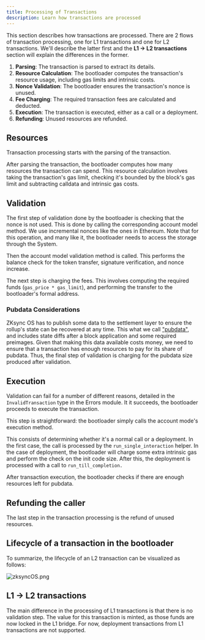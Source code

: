 ```yaml
---
title: Processing of Transactions
description: Learn how transactions are processed
---
```


This section describes how transactions are processed. There are 2 flows of transaction processing, one for L1 transactions and one for L2
transactions. We'll describe the latter first and the **L1 -> L2 transactions** section will explain the differences in the former.

1. **Parsing**: The transaction is parsed to extract its details.
2. **Resource Calculation**: The bootloader computes the transaction's resource usage, including gas limits and intrinsic costs.
3. **Nonce Validation**: The bootloader ensures the transaction's nonce is unused.
4. **Fee Charging**: The required transaction fees are calculated and deducted.
5. **Execution**: The transaction is executed, either as a call or a deployment.
6. **Refunding**: Unused resources are refunded.

## Resources
Transaction processing starts with the parsing of the transaction.

After parsing the transaction, the bootloader computes how many resources the transaction can spend. This resource calculation involves taking the
transaction's gas limit, checking it's bounded by the block's gas limit and subtracting calldata and intrinsic gas costs.

## Validation

The first step of validation done by the bootloader is checking that the nonce is not used. This is done by calling the corresponding account
model method. We use incremental nonces like the ones in Ethereum. Note that for this operation, and many like it, the bootloader needs
to access the storage through the System.

Then the account model validation method is called. This performs the balance check for the token transfer, signature verification,
and nonce increase.

The next step is charging the fees. This involves computing the required funds (`gas_price * gas_limit`), and
performing the transfer to the bootloader's formal address.

### Pubdata Considerations

ZKsync OS has to publish some data to the settlement layer to ensure the rollup's state can be recovered at any time.
This what we call ["pubdata"](/zksync-protocol/contracts/handling-pubdata), and includes state diffs after a block
application and some required preimages. Given that making this data available costs money, we need to ensure that a transaction has enough
resources to pay for its share of pubdata. Thus, the final step of validation is charging for the pubdata size produced after validation.

## Execution

Validation can fail for a number of different reasons, detailed in the `InvalidTransaction` type in the Errors module.
It it succeeds, the bootloader proceeds to execute the transaction.

This step is straightforward: the bootloader simply calls the account mode's execution method.

This consists of determining whether it's a normal call or a deployment. In the first case, the call is processed by
the `run_single_interaction` helper. In the case of deployment, the bootloader will charge some extra intrinsic gas and perform the check on the
init code size. After this, the deployment is processed with a call to `run_till_completion.`

After transaction execution, the bootloader checks if there are enough resources left for pubdata.

## Refunding the caller

The last step in the transaction processing is the refund of unused resources.

## Lifecycle of a transaction in the bootloader

To summarize, the lifecycle of an L2 transaction can be visualized as follows:

![zksyncOS.png](/images/zksyncos-airbender/tx_lifecycle.png)

## L1 -> L2 transactions

The main difference in the processing of L1 transactions is that there is no validation step. The value for this transaction is minted, as those
funds are now locked in the L1 bridge. For now, deployment transactions from L1 transactions are not supported.
